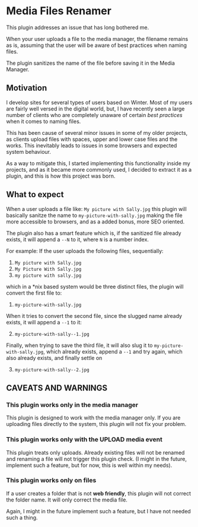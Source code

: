 # Media Files Renamer

This plugin addresses an issue that has long bothered me.

When your user uploads a file to the media manager, the filename remains as is, assuming that the user will be aware of best practices when naming files.

The plugin sanitizes the name of the file before saving it in the Media Manager.

## Motivation

I develop sites for several types of users based on Winter. Most of my users are fairly well versed in the digital world, but, I have recently seen a large number of clients who are completely unaware of certain *best practices* when it comes to naming files.

This has been cause of several minor issues in some of my older projects, as clients upload files with spaces, upper and lower case files and the works. This inevitably leads to issues in some browsers and expected system behaviour.

As a way to mitigate this, I started implementing this functionality inside my projects, and as it became more commonly used, I decided to extract it as a plugin, and this is how this project was born.

## What to expect

When a user uploads a file like: `My picture with Sally.jpg` this plugin will basically sanitze the name to `my-picture-with-sally.jpg` making the file more accessible to browsers, and as a added bonus, more SEO oriented.

The plugin also has a smart feature which is, if the sanitized file already exists, it will append a `--N` to it, where `N` is a number index.

For example:
If the user uploads the following files, sequentially:

1. `My picture with Sally.jpg`
2. `My Picture With Sally.jpg`
3. `my picture with sally.jpg`

which in a *nix based system would be three distinct files, the plugin will convert the first file to:

1. `my-picture-with-sally.jpg`

When it tries to convert the second file, since the slugged name already exists, it will append a `--1` to it:

2. `my-picture-with-sally--1.jpg`

Finally, when trying to save the third file, it will also slug it to
`my-picture-with-sally.jpg`, which already exists, append a `--1` and try again, which also already exists, and finally settle on

3. `my-picture-with-sally--2.jpg`


## CAVEATS AND WARNINGS

### This plugin works only in the media manager

This plugin is designed to work with the media manager only. If you are uploading files directly to the system, this plugin will not fix your problem.

### This plugin works only with the UPLOAD media event

This plugin treats only uploads. Already existing files will not be renamed and renaming a file will not trigger this plugin check. (I might in the future, implement such a feature, but for now, this is well within my needs).

### This plugin works only on files

If a user creates a folder that is not **web friendly**, this plugin will not correct the folder name. It will only correct the media file.

Again, I might in the future implement such a feature, but I have not needed such a thing.


